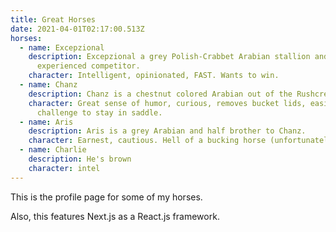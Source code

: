 ```yaml
---
title: Great Horses
date: 2021-04-01T02:17:00.513Z
horses:
  - name: Excepzional
    description: Excepzional a grey Polish-Crabbet Arabian stallion and an
      experienced competitor.
    character: Intelligent, opinionated, FAST. Wants to win.
  - name: Chanz
    description: Chanz is a chestnut colored Arabian out of the Rushcreek line.
    character: Great sense of humor, curious, removes bucket lids, easily spooked,
      challenge to stay in saddle.
  - name: Aris
    description: Aris is a grey Arabian and half brother to Chanz.
    character: Earnest, cautious. Hell of a bucking horse (unfortunately!).
  - name: Charlie
    description: He's brown
    character: intel
---
```


This is the profile page for some of my horses.

Also, this features Next.js as a React.js framework.

